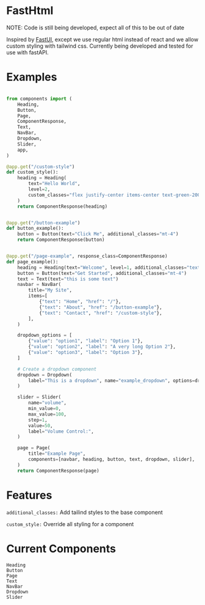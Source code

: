# FastHtml

NOTE: Code is still being developed, expect all of this to be out of date

Inspired by [FastUI](https://github.com/pydantic/FastUI/tree/main), except we use regular html instead of react and we allow custom styling with tailwind css. Currently being developed and tested for use with fastAPI.

# Examples

```python

from components import (
    Heading,
    Button,
    Page,
    ComponentResponse,
    Text,
    NavBar,
    Dropdown,
    Slider,
    app,
)

@app.get("/custom-style")
def custom_style():
    heading = Heading(
        text="Hello World",
        level=2,
        custom_classes="flex justify-center items-center text-green-200",
    )
    return ComponentResponse(heading)


@app.get("/button-example")
def button_example():
    button = Button(text="Click Me", additional_classes="mt-4")
    return ComponentResponse(button)


@app.get("/page-example", response_class=ComponentResponse)
def page_example():
    heading = Heading(text="Welcome", level=1, additional_classes="text-red-500")
    button = Button(text="Get Started", additional_classes="mt-4")
    text = Text(text="this is some text")
    navbar = NavBar(
        title="My Site",
        items=[
            {"text": "Home", "href": "/"},
            {"text": "About", "href": "/button-example"},
            {"text": "Contact", "href": "/custom-style"},
        ],
    )

    dropdown_options = [
        {"value": "option1", "label": "Option 1"},
        {"value": "option2", "label": "A very long Option 2"},
        {"value": "option3", "label": "Option 3"},
    ]

    # Create a dropdown component
    dropdown = Dropdown(
        label="This is a dropdown", name="example_dropdown", options=dropdown_options
    )

    slider = Slider(
        name="volume",
        min_value=0,
        max_value=100,
        step=1,
        value=50,
        label="Volume Control:",
    )

    page = Page(
        title="Example Page",
        components=[navbar, heading, button, text, dropdown, slider],
    )
    return ComponentResponse(page)

```

# Features

`additional_classes:` Add tailind styles to the base component

`custom_style:` Override all styling for a component

# Current Components

```
Heading
Button
Page
Text
NavBar
Dropdown
Slider
```



